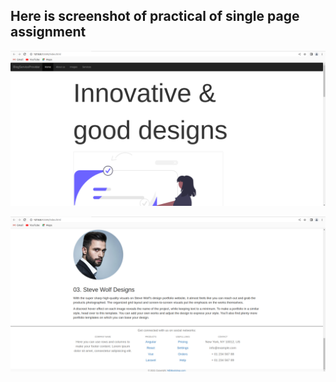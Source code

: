 ## Here is screenshot of practical of single page assignment

![alt text](https://github.com/Dhruval-dotcom/SinglePageAssignment/blob/singlepage/images/Screenshot1.png?raw=true)

![alt text](https://github.com/Dhruval-dotcom/SinglePageAssignment/blob/singlepage/images/Screenshot2.png?raw=true)
